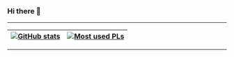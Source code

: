 ### Hi there 👋


<!--
**Secre827/Secre827** is a ✨ _special_ ✨ repository because its `README.md` (this file) appears on your GitHub profile.

Here are some ideas to get you started:

- 🔭 I’m currently working on ...
- 🌱 I’m currently learning ...
- 👯 I’m looking to collaborate on ...
- 🤔 I’m looking for help with ...
- 💬 Ask me about ...
- 📫 How to reach me: ...
- 😄 Pronouns: ...
- ⚡ Fun fact: ...
-->

---

| [![GitHub stats](https://github-readme-stats.vercel.app/api?username=Secre827&show_icons=true&theme=tokyonight&count_private=true)](https://github.com/Secre827?tab=repositories) | [![Most used PLs](https://github-readme-stats.vercel.app/api/top-langs/?username=Secre827&theme=highcontrast&langs_count=3)](https://github.com/Secre827?tab=repositories) |
|:-:|:-:|



---
